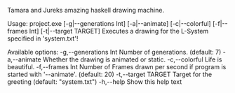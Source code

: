 Tamara and Jureks amazing haskell drawing machine.

Usage: project.exe [-g|--generations Int] [-a|--animate] [-c|--colorful]
                   [-f|--frames Int] [-t|--target TARGET]
  Executes a drawing for the L-System specified in 'system.txt'!

Available options:
  -g,--generations Int     Number of generations. (default: 7)
  -a,--animate             Whether the drawing is animated or static.
  -c,--colorful            Life is beautiful.
  -f,--frames Int          Number of Frames drawn per second if program is
                           started with '--animate'. (default: 20)
  -t,--target TARGET       Target for the greeting (default: "system.txt")
  -h,--help                Show this help text

